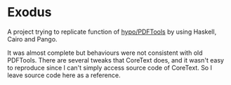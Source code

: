 # Exodus

A project trying to replicate function of [hypo/PDFTools](https://github.com/hypo/PDFTools) by using Haskell, Cairo and Pango.

It was almost complete but behaviours were not consistent with old PDFTools. There are several tweaks that CoreText does, and it wasn't easy to reproduce since I can't simply access source code of CoreText. So I leave source code here as a reference.

